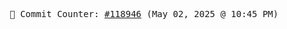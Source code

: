 <p align="center">
    <samp>
        📮 Commit Counter: <a href="https://github.com/Javascript-void0/Javascript-void0/commits/main">#118946</a> (May 02, 2025 @ 10:45 PM)
    </samp>
</p>